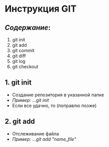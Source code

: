 # Инструкция GIT

## *Содержание*:
1. git init
2. git add
3. git commit
4. git diff
5. git log
6. git checkout

## **1. git init**
- Создание репозитория в указанной папке
- *Пример: ...git init* 
- Если все удачно, то (поправлю позже)
## **2. git add**
- Отслеживание файла
- *Пример: ...git add "name_file"*